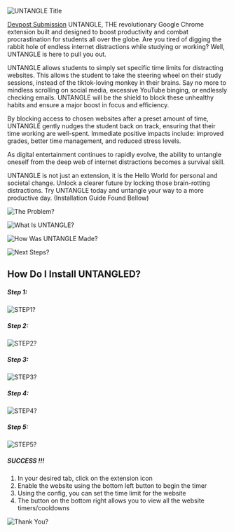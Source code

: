 ![UNTANGLE Title](/public/assets/README/Untangle.png)

[Devpost Submission](https://devpost.com/software/untangled-jszef2)
UNTANGLE, THE revolutionary Google Chrome extension built and designed to boost productivity and combat procrastination for students all over the globe. Are you tired of digging the rabbit hole of endless internet distractions while studying or working? Well, UNTANGLE is here to pull you out.

UNTANGLE allows students to simply set specific time limits for distracting websites. This allows the student to take the steering wheel on their study sessions, instead of the tiktok-loving monkey in their brains. Say no more to mindless scrolling on social media, excessive YouTube binging, or endlessly checking emails. UNTANGLE will be the shield to block these unhealthy habits and ensure a major boost in focus and efficiency.

By blocking access to chosen websites after a preset amount of time, UNTANGLE gently nudges the student back on track, ensuring that their time working are well-spent. Immediate positive impacts include: improved grades, better time management, and reduced stress levels.

As digital entertainment continues to rapidly evolve, the ability to untangle oneself from the deep web of internet distractions becomes a survival skill.

UNTANGLE is not just an extension, it is the Hello World for personal and societal change. Unlock a clearer future by locking those brain-rotting distractions. Try UNTANGLE today and untangle your way to a more productive day.
(Installation Guide Found Bellow)

![The Problem?](/public/assets/README/TheProblem.png)

![What Is UNTANGLE?](/public/assets/README/WhatItIs.png)

![How Was UNTANGLE Made?](/public/assets/README/HowItsMade.png)

![Next Steps?](/public/assets/README/NextSteps.png)

## How Do I Install UNTANGLED?
##### Step 1:
![STEP1?](/public/assets/README/Step1.png)
##### Step 2:
![STEP2?](/public/assets/README/Step2.png)
##### Step 3:
![STEP3?](/public/assets/README/StepThree.png)
##### Step 4:
![STEP4?](/public/assets/README/Step4.png)
##### Step 5:
![STEP5?](/public/assets/README/Step5.png)
##### SUCCESS !!!
1. In your desired tab, click on the extension icon
2. Enable the website using the bottom left button to begin the timer
3. Using the config, you can set the time limit for the website
4. The button on the bottom right allows you to view all the website timers/cooldowns
   
![Thank You?](/public/assets/README/ThankYou.png)



